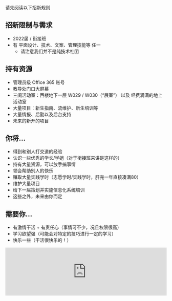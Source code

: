 

请先阅读以下招新规则

## 招新限制与需求

- 2022届 / 衔接班
- 有 平面设计、技术、文案、管理技能等 任一
  - 请注意我们并不是纯技术社团

## 持有资源

- 管理员级 Office 365 账号
- 教导处门口大屏幕
- 三间活动室：西楼地下一层 W029 / W030（“展室”） 以及 经费满满的地上活动室
- 大量项目：新生指南、流维护、新生培训等
- 大量情报、后勤以及后台支持
- 未来的新开的项目

## 你将...

- 得到和别人打交道的经验
- 认识一些优秀的学长/学姐（对于衔接班来讲是这样的）
- 持有大量资源，可以放手搞事情
- 领会帮助别人的快乐
- 赚取大量实践学时（志愿学时/实践学时，肝完一年直接凑满80）
- 维护大量项目
- 给下一届策划并实施信息化系统培训
- 这些之外，未来由你而定

## 需要你...

- 有激情干活 + 有责任心（事情可不少，况且权限很高）
- 学习欲望强（可能会对特定的技巧进行一定的学习）
- 快乐一些（干活很快乐的！）

<iframe src= "https://forms.office.com/Pages/ResponsePage.aspx?id=dvGcSe515EmAwVKvzSjStSO8vWcCxT5Ai6EQbNHJpRpUMURLVFlPS1Y0STVQRkNSNFI5NTRNSlhUSS4u&embed=true" frameborder= "0" marginwidth= "0" marginheight= "0" style= "border: none; max-width:100%; max-height:100vh; width: 100%; box-sizing: border-box" allowfullscreen webkitallowfullscreen mozallowfullscreen msallowfullscreen> </iframe>